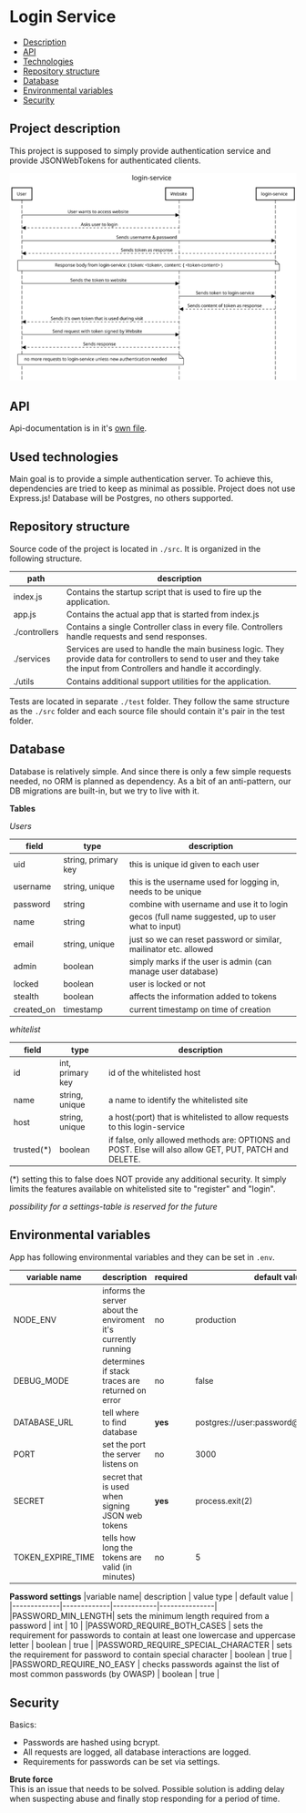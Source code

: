 # Login Service

- [Description](#project-description)
- [API](#api)
- [Technologies](#used-technologies)
- [Repository structure](#repository-structure)
- [Database](#database)
- [Environmental variables](#environmental-variables)
- [Security](#security)

## Project description

This project is supposed to simply provide authentication service and provide JSONWebTokens for authenticated clients. 

![Sequence diagram](/docs/sequence-diagram.svg)

## API

Api-documentation is in it's [own file](docs/API.md). 

## Used technologies

Main goal is to provide a simple authentication server. To achieve this, dependencies are tried to keep as minimal as possible. Project does not use Express.js! Database will be Postgres, no others supported. 

## Repository structure

Source code of the project is located in `./src`. It is organized in the following structure. 

| path | description |
|------|-------------|
|index.js| Contains the startup script that is used to fire up the application. |
|app.js | Contains the actual app that is started from index.js | 
|./controllers| Contains a single Controller class in every file. Controllers handle requests and send responses. |
|./services | Services are used to handle the main business logic. They provide data for controllers to send to user and they take the input from Controllers and handle it accordingly. |
|./utils| Contains additional support utilities for the application. |

Tests are located in separate `./test` folder. They follow the same structure as the `./src` folder and each source file should contain it's pair in the test folder. 

## Database

Database is relatively simple. And since there is only a few simple requests needed, no ORM is planned as dependency. 
As a bit of an anti-pattern, our DB migrations are built-in, but we try to live with it. 

**Tables**

*Users*

| field | type | description |
|-------|------|-------------|
|uid   | string, primary key | this is unique id given to each user |
|username | string, unique | this is the username used for logging in, needs to be unique |
| password| string | combine with username and use it to login |
|name | string | gecos (full name suggested, up to user what to input) |
|email | string, unique | just so we can reset password or similar, mailinator etc. allowed |
|admin| boolean | simply marks if the user is admin (can manage user database) |
|locked | boolean | user is locked or not |
|stealth | boolean | affects the information added to tokens |
| created_on | timestamp | current timestamp on time of creation |

*whitelist*

| field | type | description |
|-------|------|-------------|
| id    | int, primary key | id of the whitelisted host |
| name  | string, unique | a name to identify the whitelisted site | 
| host  | string, unique | a host(:port) that is whitelisted to allow requests to this login-service |
| trusted(*) | boolean | if false, only allowed methods are: OPTIONS and POST. Else will also allow GET, PUT, PATCH and DELETE. | 

(*) setting this to false does NOT provide any additional security. It simply limits the features available on whitelisted site to "register" and "login". 

*possibility for a settings-table is reserved for the future*

## Environmental variables

App has following environmental variables and they can be set in `.env`.

|variable name| description | required | default value |
|-------------|-------------|----------|---------------|
|NODE_ENV     |informs the server about the enviroment it's currently running | no | production |
|DEBUG_MODE   | determines if stack traces are returned on error | no | false |
|DATABASE_URL | tell where to find database | **yes** | postgres://user:password@localhost:port/db |
|PORT         | set the port the server listens on | no | 3000 |
|SECRET       | secret that is used when signing JSON web tokens | **yes** | process.exit(2) |
|TOKEN_EXPIRE_TIME | tells how long the tokens are valid (in minutes) | no | 5 |

**Password settings**
|variable name| description | value type | default value |
|-------------|-------------|------------|---------------|
|PASSWORD_MIN_LENGTH| sets the minimum length required from a password | int | 10 |
|PASSWORD_REQUIRE_BOTH_CASES | sets the requirement for passwords to contain at least one lowercase and uppercase letter | boolean | true |
|PASSWORD_REQUIRE_SPECIAL_CHARACTER | sets the requirement for password to contain special character | boolean | true |
|PASSWORD_REQUIRE_NO_EASY | checks passwords against the list of most common passwords (by OWASP) | boolean | true |

## Security

Basics:
- Passwords are hashed using bcrypt.
- All requests are logged, all database interactions are logged. 
- Requirements for passwords can be set via settings. 

**Brute force** \
This is an issue that needs to be solved. Possible solution is adding delay when suspecting abuse and finally stop responding for a period of time. 
